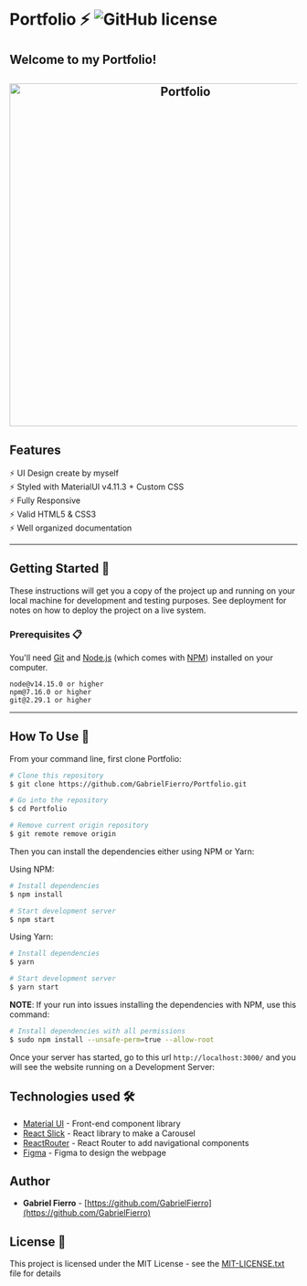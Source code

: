 # Portfolio ⚡️ ![GitHub license](https://img.shields.io/github/license/GabrielFierro/Portfolio?color=blue)

## Welcome to my Portfolio!

<h2 align="center">
  <img src="https://github.com/GabrielFierro/Portfolio/blob/master/src/assets/images/preview/Gabriel-Fierro.gif" alt="Portfolio" width="600px" />
  <br>
</h2>

## Features

⚡️ UI Design create by myself\
⚡️ Styled with MaterialUI v4.11.3 + Custom CSS\
⚡️ Fully Responsive\
⚡️ Valid HTML5 & CSS3\
⚡️ Well organized documentation

---

## Getting Started 🚀

These instructions will get you a copy of the project up and running on your local machine for development and testing purposes. See deployment for notes on how to deploy the project on a live system.

### Prerequisites 📋

You'll need [Git](https://git-scm.com) and [Node.js](https://nodejs.org/en/download/) (which comes with [NPM](http://npmjs.com)) installed on your computer.

```
node@v14.15.0 or higher
npm@7.16.0 or higher
git@2.29.1 or higher
```

---

## How To Use 🔧

From your command line, first clone Portfolio:

```bash
# Clone this repository
$ git clone https://github.com/GabrielFierro/Portfolio.git

# Go into the repository
$ cd Portfolio

# Remove current origin repository
$ git remote remove origin
```

Then you can install the dependencies either using NPM or Yarn:

Using NPM:

```bash
# Install dependencies
$ npm install

# Start development server
$ npm start
```

Using Yarn:

```bash
# Install dependencies
$ yarn

# Start development server
$ yarn start
```

**NOTE**:
If your run into issues installing the dependencies with NPM, use this command:

```bash
# Install dependencies with all permissions
$ sudo npm install --unsafe-perm=true --allow-root
```

Once your server has started, go to this url `http://localhost:3000/` and you will see the website running on a Development Server:

## Technologies used 🛠️

- [Material UI](https://getbootstrap.com/docs/4.3/getting-started/introduction/) - Front-end component library
- [React Slick](https://react-slick.neostack.com/) - React library to make a Carousel
- [ReactRouter](https://reactrouter.com/) - React Router to add navigational components
- [Figma](https://www.figma.com/) - Figma to design the webpage

## Author

- **Gabriel Fierro** - [https://github.com/GabrielFierro](https://github.com/GabrielFierro)

## License 📄

This project is licensed under the MIT License - see the [MIT-LICENSE.txt](https://github.com/GabrielFierro/Portfolio/blob/master/MIT-LICENSE.txt) file for details
